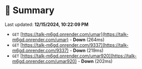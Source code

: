 # 📖 Summary
Last updated: **12/15/2024, 10:22:09 PM**

- `GET` [https://talk-m6gd.onrender.com/umar](https://talk-m6gd.onrender.com/umar) - **Down** (264ms)
- `GET` [https://talk-m6gd.onrender.com/9337](https://talk-m6gd.onrender.com/9337) - **Down** (219ms)
- `GET` [https://talk-m6gd.onrender.com/umar920](https://talk-m6gd.onrender.com/umar920) - **Down** (202ms)
